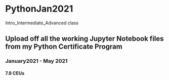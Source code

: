 # PythonJan2021
Intro_Intermediate_Advanced class

## Upload off all the working Jupyter Notebook files from my Python Certificate Program

### January2021 - May 2021
#### 7.8 CEUs
